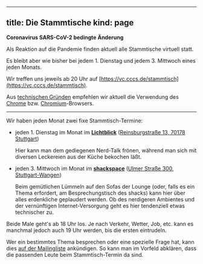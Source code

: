-----
title: Die Stammtische
kind: page
-----

**Coronavirus SARS-CoV-2 bedingte Änderung**

Als Reaktion auf die Pandemie finden aktuell alle Stammtische virtuell statt.

Es bleibt aber wie bisher bei jedem 1. Dienstag und jedem 3. Mittwoch eines jeden Monats.

Wir treffen uns jeweils ab 20 Uhr auf [https://vc.cccs.de/stammtisch](https://vc.cccs.de/stammtisch).

Aus [technischen Gründen](https://github.com/jitsi/jitsi-meet/issues/4758) empfehlen wir aktuell die Verwendung des [Chrome](https://www.google.com/intl/de_de/chrome/) bzw. [Chromium](https://www.chromium.org/getting-involved/download-chromium)-Browsers.

---

Wir haben jeden Monat zwei fixe Stammtisch-Termine:

- jeden 1. Dienstag im Monat im [**Lichtblick**](http://www.lichtblickstuttgart.de/)
([Reinsburgstraße 13, 70178 Stuttgart](http://www.openstreetmap.org/way/40306315))

    Hier kann man dem gediegenen Nerd-Talk frönen, während man sich mit
diversen Leckereien aus der Küche bekochen läßt.

- jeden 3. Mittwoch im Monat im [**shackspace**](http://www.shackspace.de/)
([Ulmer Straße 300, Stuttgart-Wangen](http://www.openstreetmap.org/node/4783121021))

    Beim gemütlichen Lümmeln auf den Sofas der Lounge (oder, falls es ein
Thema erfordert, am Besprechungstisch des shacks) kann hier über alles
erdenkliche geplaudert werden. Ob des nerdigeren Ambientes und der
vernünftigen Internet-Versorgung geht es hier tendenziell etwas
technischer zu.

Beide Male geht's ab 18 Uhr los. Je nach Verkehr, Wetter, Job, etc.
kann es manchmal jedoch auch 19 Uhr werden, bis die ersten eintrudeln.

Wer ein bestimmtes Thema besprechen oder eine spezielle Frage hat, kann
dies [auf der Mailingliste](/about/contact/) ankündigen. So kann man im
Vorfeld abklären, dass die passenden Leute beim Stammtisch-Termin da sind.

